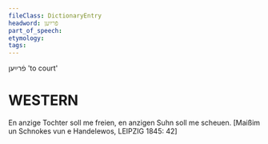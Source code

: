```yaml
---
fileClass: DictionaryEntry
headword: פֿרײַען
part_of_speech: 
etymology: 
tags: 
---
```

פֿרײַען
'to court'

WESTERN
========

En anzige Tochter soll me freien, en anzigen Suhn soll me scheuen.
[Maißim un Schnokes vun e Handelewos, LEIPZIG 1845: 42]